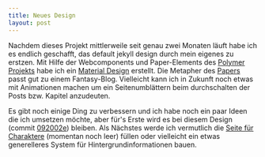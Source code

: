 ```yaml
---
title: Neues Design
layout: post
---
```


Nachdem dieses Projekt mittlerweile seit genau zwei Monaten läuft habe ich es endlich geschafft, das default jekyll design durch mein eigenes zu erstzen. Mit Hilfe der Webcomponents und Paper-Elements des [Polymer Projekts](https://www.polymer-project.org/) habe ich ein [Material Design](https://www.google.de/design/spec/material-design/introduction.html) erstellt. Die Metapher des [Papers](https://www.google.de/design/spec/layout/principles.html#principles-how-paper-works) passt gut zu einem Fantasy-Blog. Vielleicht kann ich in Zukunft noch etwas mit Animationen machen um ein Seitenumblättern beim durchschalten der Posts bzw. Kapitel anzudeuten.

Es gibt noch einige Ding zu verbessern und ich habe noch ein paar Ideen die ich umsetzen möchte, aber für's Erste wird es bei diesem Design (commit [092002e](https://github.com/TurboPope/tideblog/commit/092002e98ecc030df3391ebd6fcb3b3c1d4a8c71)) bleiben. Als Nächstes werde ich vermutlich die [Seite für Charaktere](/characters) (momentan noch leer) füllen oder vielleicht ein etwas generelleres System für Hintergrundinformationen bauen.
